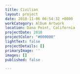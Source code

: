 ```yaml
---
title: Civilian
layout: project
date: 2018-11-06 06:54:32 +0000
workCategory: Album Artwork
location: Dana Point, California
projectDate: 2018
projectColor: "#000000"
lightText: false
projectDetails: []
primaryImage: ''
images: []
published: false

---
```

